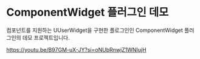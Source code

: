 # ComponentWidget 플러그인 데모

컴포넌트를 지원하는 UUserWidget을 구현한 플로그인인 ComponentWidget 플러그인의 데모 프로젝트입니다.

https://youtu.be/B97GM-uX-JY?si=oNUbRnwjZ1WNIujH
